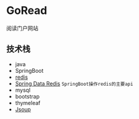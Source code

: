 # GoRead

阅读门户网站

## 技术栈

- java
- SpringBoot
- [redis](https://docs.spring.io/spring-data/redis/docs/current/api/)
- [Spring Data Redis](https://blog.csdn.net/qq_38628046/article/details/109151991) `SpringBoot操作redis的主要api`
- mysql
- bootstrap
- thymeleaf
- [Jsoup](https://jsoup.org/)
